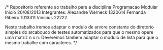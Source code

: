 /* Repositorio referente ao trabalho para a disciplina Programacao Modular
Inicio 20/08/2013
Integrantes:
Alexandre Werneck 1320614
Fernanda Ribeiro 1013311
Vinicius 22222

Neste trabalho iremos adaptar o modulo de arvore constante do diretorio simples do arcabouco de testes automatizados para que o mesmo opere uma matriz n x n. Deveremos tambem adaptar o modulo de lista para que o mesmo trabalhe com caracteres.
*/

